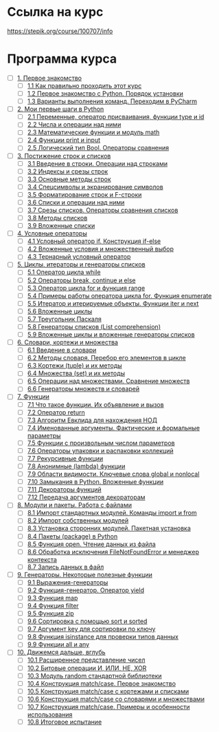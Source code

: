 # Ссылка на курс
https://stepik.org/course/100707/info


# Программа курса
- [ ] [1. Первое знакомство](https://github.com/tskdvraz0r/education/tree/main/stepik/sergey_balakirev/good_good_python/01_course_python/module/module_01)
    - [ ] [1.1 Как правильно проходить этот курс](https://github.com/tskdvraz0r/education/tree/main/stepik/sergey_balakirev/good_good_python/01_course_python/module/module_01/lesson_01)
    - [ ] [1.2 Первое знакомство с Python. Порядок установки](https://github.com/tskdvraz0r/education/tree/main/stepik/sergey_balakirev/good_good_python/01_course_python/module/module_01/lesson_02)
    - [ ] [1.3 Варианты выполнения команд. Переходим в PyCharm](https://github.com/tskdvraz0r/education/tree/main/stepik/sergey_balakirev/good_good_python/01_course_python/module/module_01/lesson_03)

- [ ] [2. Мои первые шаги в Python](https://github.com/tskdvraz0r/education/tree/main/stepik/sergey_balakirev/good_good_python/01_course_python/module/module_02)
    - [ ] [2.1 Переменные, оператор присваивания, функции type и id](https://github.com/tskdvraz0r/education/tree/main/stepik/sergey_balakirev/good_good_python/01_course_python/module/module_02/lesson_01)
    - [ ] [2.2 Числа и операции над ними](https://github.com/tskdvraz0r/education/tree/main/stepik/sergey_balakirev/good_good_python/01_course_python/module/module_02/lesson_02)
    - [ ] [2.3 Математические функции и модуль math](https://github.com/tskdvraz0r/education/tree/main/stepik/sergey_balakirev/good_good_python/01_course_python/module/module_02/lesson_03)
    - [ ] [2.4 Функции print и input](https://github.com/tskdvraz0r/education/tree/main/stepik/sergey_balakirev/good_good_python/01_course_python/module/module_02/lesson_04)
    - [ ] [2.5 Логический тип Bool. Операторы сравнения](https://github.com/tskdvraz0r/education/tree/main/stepik/sergey_balakirev/good_good_python/01_course_python/module/module_02/lesson_05)

- [ ] [3. Постижение строк и списков](https://github.com/tskdvraz0r/education/tree/main/stepik/sergey_balakirev/good_good_python/01_course_python/module/module_03)
    - [ ] [3.1 Введение в строки. Операции над строками](https://github.com/tskdvraz0r/education/tree/main/stepik/sergey_balakirev/good_good_python/01_course_python/module/module_03/lesson_01)
    - [ ] [3.2 Индексы и срезы строк](https://github.com/tskdvraz0r/education/tree/main/stepik/sergey_balakirev/good_good_python/01_course_python/module/module_03/lesson_02)
    - [ ] [3.3 Основные методы строк](https://github.com/tskdvraz0r/education/tree/main/stepik/sergey_balakirev/good_good_python/01_course_python/module/module_03/lesson_03)
    - [ ] [3.4 Спецсимволы и экранирование символов](https://github.com/tskdvraz0r/education/tree/main/stepik/sergey_balakirev/good_good_python/01_course_python/module/module_03/lesson_04)
    - [ ] [3.5 Форматирование строк и F-строки](https://github.com/tskdvraz0r/education/tree/main/stepik/sergey_balakirev/good_good_python/01_course_python/module/module_03/lesson_05)
    - [ ] [3.6 Списки и операции над ними](https://github.com/tskdvraz0r/education/tree/main/stepik/sergey_balakirev/good_good_python/01_course_python/module/module_03/lesson_06)
    - [ ] [3.7 Срезы списков. Операторы сравнения списков](https://github.com/tskdvraz0r/education/tree/main/stepik/sergey_balakirev/good_good_python/01_course_python/module/module_03/lesson_07)
    - [ ] [3.8 Методы списков](https://github.com/tskdvraz0r/education/tree/main/stepik/sergey_balakirev/good_good_python/01_course_python/module/module_03/lesson_08)
    - [ ] [3.9 Вложенные списки](https://github.com/tskdvraz0r/education/tree/main/stepik/sergey_balakirev/good_good_python/01_course_python/module/module_03/lesson_09)

- [ ] [4. Условные операторы](https://github.com/tskdvraz0r/education/tree/main/stepik/sergey_balakirev/good_good_python/01_course_python/module/module_04)
    - [ ] [4.1 Условный оператор if. Конструкция if-else](https://github.com/tskdvraz0r/education/tree/main/stepik/sergey_balakirev/good_good_python/01_course_python/module/module_04/lesson_01)
    - [ ] [4.2 Вложенные условия и множественный выбор](https://github.com/tskdvraz0r/education/tree/main/stepik/sergey_balakirev/good_good_python/01_course_python/module/module_04/lesson_02)
    - [ ] [4.3 Тернарный условный оператор](https://github.com/tskdvraz0r/education/tree/main/stepik/sergey_balakirev/good_good_python/01_course_python/module/module_04/lesson_03)

- [ ] [5. Циклы, итераторы и генераторы списков](https://github.com/tskdvraz0r/education/tree/main/stepik/sergey_balakirev/good_good_python/01_course_python/module/module_05)
    - [ ] [5.1 Оператор цикла while](https://github.com/tskdvraz0r/education/tree/main/stepik/sergey_balakirev/good_good_python/01_course_python/module/module_05/lesson_01)
    - [ ] [5.2 Операторы break, continue и else](https://github.com/tskdvraz0r/education/tree/main/stepik/sergey_balakirev/good_good_python/01_course_python/module/module_05/lesson_02)
    - [ ] [5.3 Оператор цикла for и функция range](https://github.com/tskdvraz0r/education/tree/main/stepik/sergey_balakirev/good_good_python/01_course_python/module/module_05/lesson_03)
    - [ ] [5.4 Примеры работы оператора цикла for. Функция enumerate](https://github.com/tskdvraz0r/education/tree/main/stepik/sergey_balakirev/good_good_python/01_course_python/module/module_05/lesson_04)
    - [ ] [5.5 Итератор и итерируемые объекты. Функции iter и next](https://github.com/tskdvraz0r/education/tree/main/stepik/sergey_balakirev/good_good_python/01_course_python/module/module_05/lesson_05)
    - [ ] [5.6 Вложенные циклы](https://github.com/tskdvraz0r/education/tree/main/stepik/sergey_balakirev/good_good_python/01_course_python/module/module_05/lesson_06)
    - [ ] [5.7 Треугольник Паскаля](https://github.com/tskdvraz0r/education/tree/main/stepik/sergey_balakirev/good_good_python/01_course_python/module/module_05/lesson_07)
    - [ ] [5.8 Генераторы списков (List comprehension)](https://github.com/tskdvraz0r/education/tree/main/stepik/sergey_balakirev/good_good_python/01_course_python/module/module_05/lesson_08)
    - [ ] [5.9 Вложенные циклы и вложенные генераторы списков](https://github.com/tskdvraz0r/education/tree/main/stepik/sergey_balakirev/good_good_python/01_course_python/module/module_05/lesson_09)

- [ ] [6. Словари, кортежи и множества](https://github.com/tskdvraz0r/education/tree/main/stepik/sergey_balakirev/good_good_python/01_course_python/module/module_06)
    - [ ] [6.1 Введение в словари](https://github.com/tskdvraz0r/education/tree/main/stepik/sergey_balakirev/good_good_python/01_course_python/module/module_06/lesson_01)
    - [ ] [6.2 Методы словаря. Перебор его элементов в цикле](https://github.com/tskdvraz0r/education/tree/main/stepik/sergey_balakirev/good_good_python/01_course_python/module/module_06/lesson_02)
    - [ ] [6.3 Кортежи (tuple) и их методы](https://github.com/tskdvraz0r/education/tree/main/stepik/sergey_balakirev/good_good_python/01_course_python/module/module_06/lesson_03)
    - [ ] [6.4 Множества (set) и их методы](https://github.com/tskdvraz0r/education/tree/main/stepik/sergey_balakirev/good_good_python/01_course_python/module/module_06/lesson_04)
    - [ ] [6.5 Операции над множествами. Сравнение множеств](https://github.com/tskdvraz0r/education/tree/main/stepik/sergey_balakirev/good_good_python/01_course_python/module/module_06/lesson_05)
    - [ ] [6.6 Генераторы множеств и словарей](https://github.com/tskdvraz0r/education/tree/main/stepik/sergey_balakirev/good_good_python/01_course_python/module/module_06/lesson_06)

- [ ] [7. Функции](https://github.com/tskdvraz0r/education/tree/main/stepik/sergey_balakirev/good_good_python/01_course_python/module/module_07)
    - [ ] [7.1 Что такое функции. Их объявление и вызов](https://github.com/tskdvraz0r/education/tree/main/stepik/sergey_balakirev/good_good_python/01_course_python/module/module_07/lesson_01)
    - [ ] [7.2 Оператор return](https://github.com/tskdvraz0r/education/tree/main/stepik/sergey_balakirev/good_good_python/01_course_python/module/module_07/lesson_02)
    - [ ] [7.3 Алгоритм Евклида для нахождения НОД](https://github.com/tskdvraz0r/education/tree/main/stepik/sergey_balakirev/good_good_python/01_course_python/module/module_07/lesson_03)
    - [ ] [7.4 Именованные аргументы. Фактические и формальные параметры](https://github.com/tskdvraz0r/education/tree/main/stepik/sergey_balakirev/good_good_python/01_course_python/module/module_07/lesson_04)
    - [ ] [7.5 Функции с произвольным числом параметров](https://github.com/tskdvraz0r/education/tree/main/stepik/sergey_balakirev/good_good_python/01_course_python/module/module_07/lesson_05)
    - [ ] [7.6 Операторы упаковки и распаковки коллекций](https://github.com/tskdvraz0r/education/tree/main/stepik/sergey_balakirev/good_good_python/01_course_python/module/module_07/lesson_06)
    - [ ] [7.7 Рекурсивные функции](https://github.com/tskdvraz0r/education/tree/main/stepik/sergey_balakirev/good_good_python/01_course_python/module/module_07/lesson_07)
    - [ ] [7.8 Анонимные (lambda) функции](https://github.com/tskdvraz0r/education/tree/main/stepik/sergey_balakirev/good_good_python/01_course_python/module/module_07/lesson_08)
    - [ ] [7.9 Области видимости. Ключевые слова global и nonlocal](https://github.com/tskdvraz0r/education/tree/main/stepik/sergey_balakirev/good_good_python/01_course_python/module/module_07/lesson_09)
    - [ ] [7.10 Замыкания в Python. Вложенные функции](https://github.com/tskdvraz0r/education/tree/main/stepik/sergey_balakirev/good_good_python/01_course_python/module/module_07/lesson_10)
    - [ ] [7.11 Декораторы функций](https://github.com/tskdvraz0r/education/tree/main/stepik/sergey_balakirev/good_good_python/01_course_python/module/module_07/lesson_11)
    - [ ] [7.12 Передача аргументов декораторам](https://github.com/tskdvraz0r/education/tree/main/stepik/sergey_balakirev/good_good_python/01_course_python/module/module_07/lesson_12)

- [ ] [8. Модули и пакеты. Работа с файлами](https://github.com/tskdvraz0r/education/tree/main/stepik/sergey_balakirev/good_good_python/01_course_python/module/module_08)
    - [ ] [8.1 Импорт стандартных модулей. Команды import и from](https://github.com/tskdvraz0r/education/tree/main/stepik/sergey_balakirev/good_good_python/01_course_python/module/module_08/lesson_01)
    - [ ] [8.2 Импорт собственных модулей](https://github.com/tskdvraz0r/education/tree/main/stepik/sergey_balakirev/good_good_python/01_course_python/module/module_08/lesson_02)
    - [ ] [8.3 Установка сторонних модулей. Пакетная установка](https://github.com/tskdvraz0r/education/tree/main/stepik/sergey_balakirev/good_good_python/01_course_python/module/module_08/lesson_03)
    - [ ] [8.4 Пакеты (package) в Python](https://github.com/tskdvraz0r/education/tree/main/stepik/sergey_balakirev/good_good_python/01_course_python/module/module_08/lesson_04)
    - [ ] [8.5 Функция open. Чтение данных из файла](https://github.com/tskdvraz0r/education/tree/main/stepik/sergey_balakirev/good_good_python/01_course_python/module/module_08/lesson_05)
    - [ ] [8.6 Обработка исключения FileNotFoundError и менеджер контекста](https://github.com/tskdvraz0r/education/tree/main/stepik/sergey_balakirev/good_good_python/01_course_python/module/module_08/lesson_06)
    - [ ] [8.7 Запись данных в файл](https://github.com/tskdvraz0r/education/tree/main/stepik/sergey_balakirev/good_good_python/01_course_python/module/module_08/lesson_07)

- [ ] [9. Генераторы. Некоторые полезные функции](https://github.com/tskdvraz0r/education/tree/main/stepik/sergey_balakirev/good_good_python/01_course_python/module/module_09)
    - [ ] [9.1 Выражения-генераторы](https://github.com/tskdvraz0r/education/tree/main/stepik/sergey_balakirev/good_good_python/01_course_python/module/module_09/lesson_01)
    - [ ] [9.2 Функция-генератор. Оператор yield](https://github.com/tskdvraz0r/education/tree/main/stepik/sergey_balakirev/good_good_python/01_course_python/module/module_09/lesson_02)
    - [ ] [9.3 Функция map](https://github.com/tskdvraz0r/education/tree/main/stepik/sergey_balakirev/good_good_python/01_course_python/module/module_09/lesson_03)
    - [ ] [9.4 Функция filter](https://github.com/tskdvraz0r/education/tree/main/stepik/sergey_balakirev/good_good_python/01_course_python/module/module_09/lesson_04)
    - [ ] [9.5 Функция zip](https://github.com/tskdvraz0r/education/tree/main/stepik/sergey_balakirev/good_good_python/01_course_python/module/module_09/lesson_05)
    - [ ] [9.6 Сортировка с помощью sort и sorted](https://github.com/tskdvraz0r/education/tree/main/stepik/sergey_balakirev/good_good_python/01_course_python/module/module_09/lesson_06)
    - [ ] [9.7 Аргумент key для сортировки по ключу](https://github.com/tskdvraz0r/education/tree/main/stepik/sergey_balakirev/good_good_python/01_course_python/module/module_09/lesson_07)
    - [ ] [9.8 Функция isinstance для проверки типов данных](https://github.com/tskdvraz0r/education/tree/main/stepik/sergey_balakirev/good_good_python/01_course_python/module/module_09/lesson_08)
    - [ ] [9.9 Функции all и any](https://github.com/tskdvraz0r/education/tree/main/stepik/sergey_balakirev/good_good_python/01_course_python/module/module_09/lesson_019)

- [ ] [10. Движемся дальше, вглубь](https://github.com/tskdvraz0r/education/tree/main/stepik/sergey_balakirev/good_good_python/01_course_python/module/module_10)
    - [ ] [10.1 Расширенное представление чисел](https://github.com/tskdvraz0r/education/tree/main/stepik/sergey_balakirev/good_good_python/01_course_python/module/module_10/lesson_01)
    - [ ] [10.2 Битовые операции И, ИЛИ, НЕ, XOR](https://github.com/tskdvraz0r/education/tree/main/stepik/sergey_balakirev/good_good_python/01_course_python/module/module_10/lesson_02)
    - [ ] [10.3 Модуль random стандартной библиотеки](https://github.com/tskdvraz0r/education/tree/main/stepik/sergey_balakirev/good_good_python/01_course_python/module/module_10/lesson_03)
    - [ ] [10.4 Конструкция match/case. Первое знакомство](https://github.com/tskdvraz0r/education/tree/main/stepik/sergey_balakirev/good_good_python/01_course_python/module/module_10/lesson_04)
    - [ ] [10.5 Конструкция match/case с кортежами и списками](https://github.com/tskdvraz0r/education/tree/main/stepik/sergey_balakirev/good_good_python/01_course_python/module/module_10/lesson_05)
    - [ ] [10.6 Конструкция match/case со словарями и множествами](https://github.com/tskdvraz0r/education/tree/main/stepik/sergey_balakirev/good_good_python/01_course_python/module/module_10/lesson_06)
    - [ ] [10.7 Конструкция match/case. Примеры и особенности использования](https://github.com/tskdvraz0r/education/tree/main/stepik/sergey_balakirev/good_good_python/01_course_python/module/module_10/lesson_07)
    - [ ] [10.8 Итоговое испытание](https://github.com/tskdvraz0r/education/tree/main/stepik/sergey_balakirev/good_good_python/01_course_python/module/module_10/lesson_08)